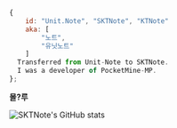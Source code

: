 ```js
{
	id: "Unit.Note", "SKTNote", "KTNote"
	aka: [
		"노트",
		"유닛노트"
	]
  Transferred from Unit-Note to SKTNote.
  I was a developer of PocketMine-MP.
};
``` 
**몰?루**

![SKTNote's GitHub stats](https://github-readme-stats.vercel.app/api?username=SKTNote&show_icons=true&theme=radical)
